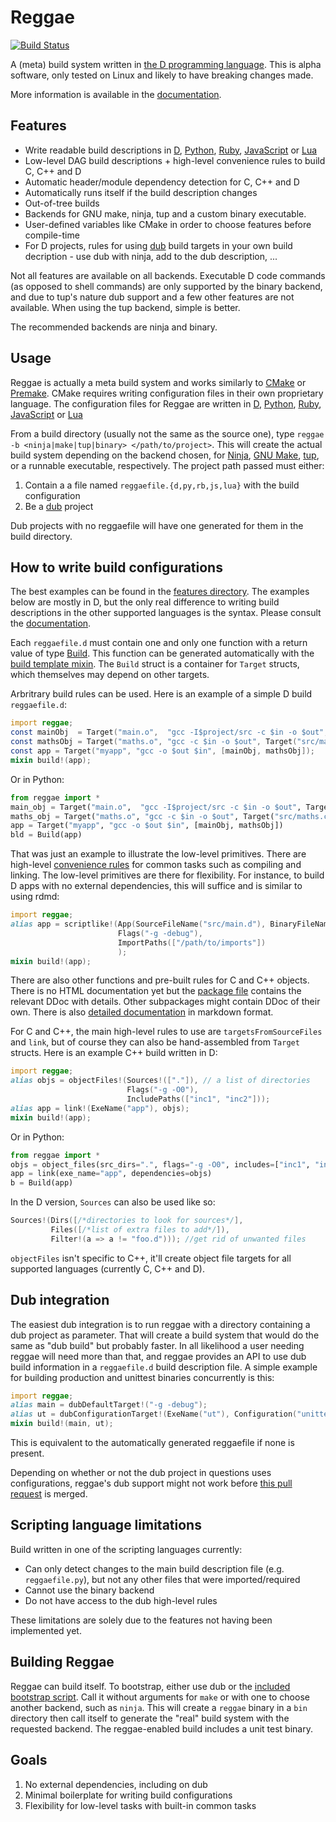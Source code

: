 Reggae
=======
[![Build Status](https://travis-ci.org/atilaneves/reggae.png?branch=master)](https://travis-ci.org/atilaneves/reggae)

A (meta) build system written in [the D programming language](http://dlang.org). This
is alpha software, only tested on Linux and likely to have breaking
changes made.

More information is available in the [documentation](doc/index.md).

Features
--------
* Write readable build descriptions in [D](http://dlang.org/),
[Python](https://github.com/atilaneves/reggae-python),
[Ruby](https://github.com/atilaneves/reggae-ruby),
[JavaScript](https://github.com/atilaneves/reggae-js)
or [Lua](https://github.com/atilaneves/reggae-lua)
* Low-level DAG build descriptions + high-level convenience rules to build C, C++ and D
* Automatic header/module dependency detection for C, C++ and D
* Automatically runs itself if the build description changes
* Out-of-tree builds
* Backends for GNU make, ninja, tup and a custom binary executable.
* User-defined variables like CMake in order to choose features before compile-time
* For D projects, rules for using [dub](http://code.dlang.org/about) build targets
in your own build decription - use dub with ninja, add to the dub description, ...

Not all features are available on all backends. Executable D code commands (as opposed to shell commands)
are only supported by the binary backend, and due to tup's nature dub support and a few other features
are not available. When using the tup backend, simple is better.

The recommended backends are ninja and binary.

Usage
-----

Reggae is actually a meta build system and works similarly to
[CMake](http://www.cmake.org/) or
[Premake](http://premake.github.io/). CMake requires writing
configuration files in their own proprietary language. The
configuration files for Reggae are written in [D](http://dlang.org),
[Python](https://github.com/atilaneves/reggae-python), [Ruby](https://github.com/atilaneves/reggae-ruby),
[JavaScript](https://github.com/atilaneves/reggae-js) or [Lua](https://github.com/atilaneves/reggae-lua)

From a build directory (usually not the same as the source one), type
`reggae -b <ninja|make|tup|binary> </path/to/project>`. This will create
the actual build system depending on the backend chosen, for
[Ninja](http://martine.github.io/ninja/),
[GNU Make](https://www.gnu.org/software/make/),
[tup](http://gittup.org/tup/), or a runnable
executable, respectively.  The project path passed must either:

1. Contain a a file named `reggaefile.{d,py,rb,js,lua}` with the build configuration
2. Be a [dub](http://code.dlang.org/about) project

Dub projects with no reggaefile will have one generated for them in the build directory.

How to write build configurations
---------------------------------
The best examples can be found in the [features directory](features).
The examples below are mostly in D, but the only real difference to writing build
descriptions in the other supported languages is the syntax. Please consult the
[documentation](doc/index.md).

Each `reggaefile.d` must contain one and only one function with a return value of type
[Build](payload/reggae/build.d). This function can be generated automatically with the
[build template mixin](payload/reggae/build.d). The `Build` struct is a container for
`Target` structs, which themselves may depend on other targets.

Arbritrary build rules can be used. Here is an example of a simple D build `reggaefile.d`:

```d
import reggae;
const mainObj  = Target("main.o",  "gcc -I$project/src -c $in -o $out", Target("src/main.c"));
const mathsObj = Target("maths.o", "gcc -c $in -o $out", Target("src/maths.c"));
const app = Target("myapp", "gcc -o $out $in", [mainObj, mathsObj]);
mixin build!(app);
```

Or in Python:

```python
from reggae import *
main_obj = Target("main.o",  "gcc -I$project/src -c $in -o $out", Target("src/main.c"))
maths_obj = Target("maths.o", "gcc -c $in -o $out", Target("src/maths.c"))
app = Target("myapp", "gcc -o $out $in", [mainObj, mathsObj])
bld = Build(app)
```

That was just an example to illustrate the low-level primitives. There
are high-level [convenience rules](doc/rules.md) for common tasks such
as compiling and linking. The low-level primitives are there for
flexibility. For instance, to build D apps with no external
dependencies, this will suffice and is similar to using rdmd:

```d
import reggae;
alias app = scriptlike!(App(SourceFileName("src/main.d"), BinaryFileName("myapp")),
                        Flags("-g -debug"),
                        ImportPaths(["/path/to/imports"])
                        );
mixin build!(app);
```

There are also other functions and pre-built rules for C and C++ objects. There is no
HTML documentation yet but the [package file](payload/reggae/package.d) contains the
relevant DDoc with details. Other subpackages might contain DDoc of their own. There is
also [detailed documentation](doc/index.md) in markdown format.

For C and C++, the main high-level rules to use are `targetsFromSourceFiles` and
`link`, but of course they can also be hand-assembled from `Target` structs. Here is an
example C++ build written in D:

```d
import reggae;
alias objs = objectFiles!(Sources!(["."]), // a list of directories
                          Flags("-g -O0"),
                          IncludePaths(["inc1", "inc2"]));
alias app = link!(ExeName("app"), objs);
mixin build!(app);
```

Or in Python:

```python
from reggae import *
objs = object_files(src_dirs=".", flags="-g -O0", includes=["inc1", "inc2"])
app = link(exe_name="app", dependencies=objs)
b = Build(app)
```

In the D version, `Sources` can also be used like so:

```d
Sources!(Dirs([/*directories to look for sources*/],
         Files([/*list of extra files to add*/]),
         Filter!(a => a != "foo.d"))); //get rid of unwanted files
```

`objectFiles` isn't specific to C++, it'll create object file targets
for all supported languages (currently C, C++ and D).


Dub integration
---------------

The easiest dub integration is to run reggae with a directory containing a dub project as
parameter. That will create a build system that would do the same as "dub build" but probably
faster. In all likelihood a user needing reggae will need more than that, and reggae provides
an API to use dub build information in a `reggaefile.d` build description file. A simple
example for building production and unittest binaries concurrently is this:

```d
import reggae;
alias main = dubDefaultTarget!("-g -debug");
alias ut = dubConfigurationTarget!(ExeName("ut"), Configuration("unittest"));
mixin build!(main, ut);
```

This is equivalent to the automatically generated reggaefile if none is present.

Depending on whether or not the dub project in questions uses configurations, reggae's dub
support might not work before [this pull request](https://github.com/D-Programming-Language/dub/pull/577)
is merged.


Scripting language limitations
------------------------------
Build written in one of the scripting languages currently:

* Can only detect changes to the main build description file (e.g. `reggaefile.py`),
but not any other files that were imported/required
* Cannot use the binary backend
* Do not have access to the dub high-level rules

These limitations are solely due to the features not having been implemented yet.


Building Reggae
---------------

Reggae can build itself. To bootstrap, either use dub or the [included bootstrap script](bootstrap.sh).
Call it without arguments for `make` or with one to choose another backend, such as `ninja`. This
will create a `reggae` binary in a `bin` directory then call itself to generate the "real" build
system with the requested backend. The reggae-enabled build includes a unit test binary.

Goals
-----
1. No external dependencies, including on dub
2. Minimal boilerplate for writing build configurations
3. Flexibility for low-level tasks with built-in common tasks
